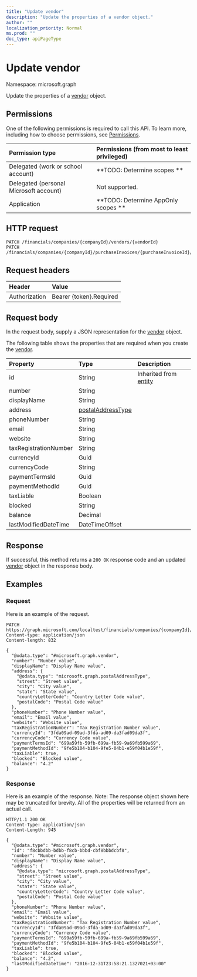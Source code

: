 ```yaml
---
title: "Update vendor"
description: "Update the properties of a vendor object."
author: ""
localization_priority: Normal
ms.prod: ""
doc_type: apiPageType
---
```


# Update vendor

Namespace: microsoft.graph

Update the properties of a [vendor](../resources/vendor.md) object.

## Permissions
One of the following permissions is required to call this API. To learn more, including how to choose permissions, see [Permissions](/concepts/permissions-reference.md).

|Permission type|Permissions (from most to least privileged)|
|:---|:---|
|Delegated (work or school account)|**TODO: Determine scopes **|
|Delegated (personal Microsoft account)|Not supported.|
|Application|**TODO: Determine AppOnly scopes **|

## HTTP request
<!-- {
  "blockType": "ignored"
}
-->
``` http
PATCH /financials/companies/{companyId}/vendors/{vendorId}
PATCH /financials/companies/{companyId}/purchaseInvoices/{purchaseInvoiceId}/vendor
```

## Request headers
|Header|Value|
|:---|:---|
|Authorization|Bearer {token}.Required|

## Request body
In the request body, supply a JSON representation for the [vendor](../resources/vendor.md) object.

The following table shows the properties that are required when you create the [vendor](../resources/vendor.md).

|Property|Type|Description|
|:---|:---|:---|
|id|String| Inherited from [entity](../resources/entity.md)|
|number|String||
|displayName|String||
|address|[postalAddressType](../resources/postaladdresstype.md)||
|phoneNumber|String||
|email|String||
|website|String||
|taxRegistrationNumber|String||
|currencyId|Guid||
|currencyCode|String||
|paymentTermsId|Guid||
|paymentMethodId|Guid||
|taxLiable|Boolean||
|blocked|String||
|balance|Decimal||
|lastModifiedDateTime|DateTimeOffset||



## Response
If successful, this method returns a `200 OK` response code and an updated [vendor](../resources/vendor.md) object in the response body.

## Examples

### Request
Here is an example of the request.
<!-- {
  "blockType": "request",
  "name": "update_vendor"
}
-->
``` http
PATCH https://graph.microsoft.com/localtest/financials/companies/{companyId}/vendors/{vendorId}
Content-type: application/json
Content-length: 832

{
  "@odata.type": "#microsoft.graph.vendor",
  "number": "Number value",
  "displayName": "Display Name value",
  "address": {
    "@odata.type": "microsoft.graph.postalAddressType",
    "street": "Street value",
    "city": "City value",
    "state": "State value",
    "countryLetterCode": "Country Letter Code value",
    "postalCode": "Postal Code value"
  },
  "phoneNumber": "Phone Number value",
  "email": "Email value",
  "website": "Website value",
  "taxRegistrationNumber": "Tax Registration Number value",
  "currencyId": "3fda09ad-09ad-3fda-ad09-da3fad09da3f",
  "currencyCode": "Currency Code value",
  "paymentTermsId": "699a59fb-59fb-699a-fb59-9a69fb599a69",
  "paymentMethodId": "9fe5b104-b104-9fe5-04b1-e59f04b1e59f",
  "taxLiable": true,
  "blocked": "Blocked value",
  "balance": "4.2"
}
```

### Response
Here is an example of the response. Note: The response object shown here may be truncated for brevity. All of the properties will be returned from an actual call.
<!-- {
  "blockType": "response",
  "truncated": true
}
-->
``` http
HTTP/1.1 200 OK
Content-Type: application/json
Content-Length: 945

{
  "@odata.type": "#microsoft.graph.vendor",
  "id": "f8cbbdbb-bdbb-f8cb-bbbd-cbf8bbbdcbf8",
  "number": "Number value",
  "displayName": "Display Name value",
  "address": {
    "@odata.type": "microsoft.graph.postalAddressType",
    "street": "Street value",
    "city": "City value",
    "state": "State value",
    "countryLetterCode": "Country Letter Code value",
    "postalCode": "Postal Code value"
  },
  "phoneNumber": "Phone Number value",
  "email": "Email value",
  "website": "Website value",
  "taxRegistrationNumber": "Tax Registration Number value",
  "currencyId": "3fda09ad-09ad-3fda-ad09-da3fad09da3f",
  "currencyCode": "Currency Code value",
  "paymentTermsId": "699a59fb-59fb-699a-fb59-9a69fb599a69",
  "paymentMethodId": "9fe5b104-b104-9fe5-04b1-e59f04b1e59f",
  "taxLiable": true,
  "blocked": "Blocked value",
  "balance": "4.2",
  "lastModifiedDateTime": "2016-12-31T23:58:21.1327021+03:00"
}
```

